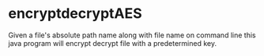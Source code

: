# encryptdecryptAES
Given a file's absolute path name along with file name on command line this java program will encrypt decrypt file with a predetermined key.
